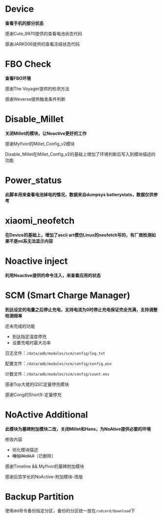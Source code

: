 # Device

**查看手机的部分状态**

感谢Cute_9970提供的查看电池状态代码

感谢JARK006提供的查看冻结状态代码

# FBO Check

**查看FBO环境**

感谢The Voyager提供的检测方法

感谢Weverse提供触发条件判断

# Disable_Millet

**关闭Millet的模块，让Noactive更好的工作**

感谢Myflvor的Millet_Config_v2模块

Disable_Millet在Millet_Config_v2的基础上增加了环境判断后写入到模块描述的功能

# Power_status

**此脚本用来查看电池掉电的情况，数据来自dumpsys batterystats，数据仅供参考**

# xiaomi_neofetch

**在Device的基础上，增加了ascii art模仿Linux的neofetch写的，有厂商检测如果不是mi系无法显示内容**

# Noactive inject

**利用Noactive提供的命令注入，来查看应用的状态**

# SCM (Smart Charge Manager)
**到达设定的电量之后停止充电，支持电流为0时停止充电保证完全充满，支持调整检测频率**

还未完成的功能

- 到达指定温度停充
- 设置充电时最大功率

日志文件：`/data/adb/modules/scm/config/log.txt`

配置文件：`/data/adb/modules/scm/config/config.env`

计数文件：`/data/adb/modules/scm/config/count.env`

感谢Top大佬的QSC定量停充模块

感谢Cong的ShortX-定量停充

# NoActive Additional

**此模块为墓碑附加模块二改，关闭Millet和Hans，为NoAtive提供必要的环境**

修改内容

- 优化模块描述
- ~~增加WebUI~~（已删除）

感谢Timeline && Myflvor的墓碑附加模块

感谢后宫学长的NoActive-附加模块-改版

# Backup Partition

使用dd命令备份指定分区，备份的分区统一放在`/sdcard/Download`下
